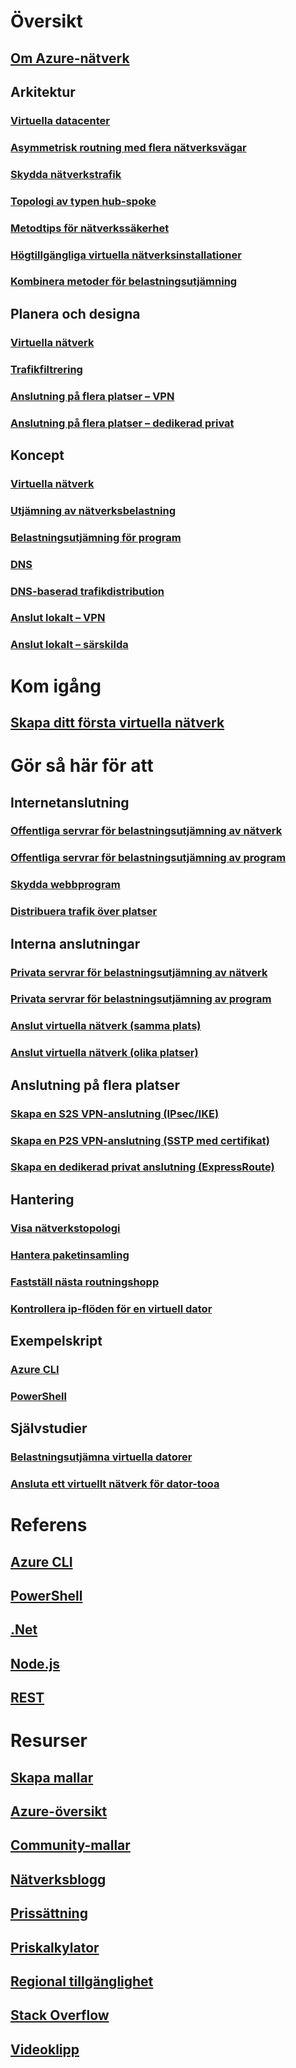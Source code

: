 # Översikt
## [Om Azure-nätverk](networking-overview.md)
## Arkitektur
### [Virtuella datacenter](networking-virtual-datacenter.md)
### [Asymmetrisk routning med flera nätverksvägar](../expressroute/expressroute-asymmetric-routing.md?toc=%2fazure%2fnetworking%2ftoc.json)
### [Skydda nätverkstrafik](../best-practices-network-security.md?toc=%2fazure%2fnetworking%2ftoc.json)
### [Topologi av typen hub-spoke](https://docs.microsoft.com/azure/architecture/reference-architectures/hybrid-networking/hub-spoke)
### [Metodtips för nätverkssäkerhet](../security/azure-security-network-security-best-practices.md?toc=%2fazure%2fnetworking%2ftoc.json)
### [Högtillgängliga virtuella nätverksinstallationer](https://docs.microsoft.com/azure/architecture/reference-architectures/dmz/nva-ha )
### [Kombinera metoder för belastningsutjämning](../traffic-manager/traffic-manager-load-balancing-azure.md?toc=%2fazure%2fnetworking%2ftoc.json)
## Planera och designa
### [Virtuella nätverk](../virtual-network/virtual-network-vnet-plan-design-arm.md?toc=%2fazure%2fnetworking%2ftoc.json)
### [Trafikfiltrering](../virtual-network/virtual-networks-nsg.md?toc=%2fazure%2fnetworking%2ftoc.json)
### [Anslutning på flera platser – VPN](../vpn-gateway/vpn-gateway-plan-design.md?toc=%2fazure%2fnetworking%2ftoc.json)
### [Anslutning på flera platser – dedikerad privat](../expressroute/expressroute-workflows.md?toc=%2fazure%2fnetworking%2ftoc.json)

##  Koncept
### [Virtuella nätverk](../virtual-network/virtual-networks-overview.md?toc=%2fazure%2fnetworking%2ftoc.json)
### [Utjämning av nätverksbelastning](../load-balancer/load-balancer-overview.md?toc=%2fazure%2fnetworking%2ftoc.json)
### [Belastningsutjämning för program](../application-gateway/application-gateway-introduction.md?toc=%2fazure%2fnetworking%2ftoc.json)
### [DNS](../dns/dns-overview.md?toc=%2fazure%2fnetworking%2ftoc.json)
### [DNS-baserad trafikdistribution](../traffic-manager/traffic-manager-overview.md?toc=%2fazure%2fnetworking%2ftoc.json)
### [Anslut lokalt – VPN](../vpn-gateway/vpn-gateway-about-vpngateways.md?toc=%2fazure%2fnetworking%2ftoc.json)
### [Anslut lokalt – särskilda](../expressroute/expressroute-introduction.md?toc=%2fazure%2fnetworking%2ftoc.json)

# Kom igång
## [Skapa ditt första virtuella nätverk](../virtual-network/virtual-network-get-started-vnet-subnet.md?toc=%2fazure%2fnetworking%2ftoc.json)

# Gör så här för att
## Internetanslutning
### [Offentliga servrar för belastningsutjämning av nätverk](../load-balancer/load-balancer-get-started-internet-portal.md?toc=%2fazure%2fnetworking%2ftoc.json)
### [Offentliga servrar för belastningsutjämning av program](../application-gateway/application-gateway-create-gateway-portal.md?toc=%2fazure%2fnetworking%2ftoc.json)
### [Skydda webbprogram](../application-gateway/application-gateway-web-application-firewall-portal.md?toc=%2fazure%2fnetworking%2ftoc.json)
### [Distribuera trafik över platser](../traffic-manager/traffic-manager-configure-geographic-routing-method.md?toc=%2fazure%2fnetworking%2ftoc.json)
## Interna anslutningar
### [Privata servrar för belastningsutjämning av nätverk](../load-balancer/load-balancer-get-started-ilb-arm-portal.md?toc=%2fazure%2fnetworking%2ftoc.json)
### [Privata servrar för belastningsutjämning av program](../application-gateway/application-gateway-ilb-arm.md?toc=%2fazure%2fnetworking%2ftoc.json)
### [Anslut virtuella nätverk (samma plats)](../virtual-network/virtual-networks-create-vnetpeering-arm-portal.md?toc=%2fazure%2fnetworking%2ftoc.json)
### [Anslut virtuella nätverk (olika platser)](../vpn-gateway/vpn-gateway-howto-vnet-vnet-resource-manager-portal.md?toc=%2fazure%2fnetworking%2ftoc.json)
## Anslutning på flera platser
### [Skapa en S2S VPN-anslutning (IPsec/IKE)](../vpn-gateway/vpn-gateway-howto-site-to-site-resource-manager-portal.md?toc=%2fazure%2fnetworking%2ftoc.json)
### [Skapa en P2S VPN-anslutning (SSTP med certifikat)](../vpn-gateway/vpn-gateway-howto-point-to-site-resource-manager-portal.md?toc=%2fazure%2fnetworking%2ftoc.json)
### [Skapa en dedikerad privat anslutning (ExpressRoute)](../expressroute/expressroute-howto-circuit-portal-resource-manager.md?toc=%2fazure%2fnetworking%2ftoc.json)

## Hantering
### [Visa nätverkstopologi](../network-watcher/network-watcher-topology-powershell.md?toc=%2fazure%2fnetworking%2ftoc.json)
### [Hantera paketinsamling](../network-watcher/network-watcher-packet-capture-manage-portal.md?toc=%2fazure%2fnetworking%2ftoc.json)
### [Fastställ nästa routningshopp](../network-watcher/network-watcher-check-next-hop-portal.md?toc=%2fazure%2fnetworking%2ftoc.json)
### [Kontrollera ip-flöden för en virtuell dator](../network-watcher/network-watcher-check-ip-flow-verify-portal.md?toc=%2fazure%2fnetworking%2ftoc.json)

## Exempelskript
### [Azure CLI](cli-samples.md)
### [PowerShell](powershell-samples.md)

## Självstudier
### [Belastningsutjämna virtuella datorer](../virtual-machines/linux/tutorial-load-balance-nodejs.md?toc=%2fazure%2fnetworking%2ftoc.json)
### [Ansluta ett virtuellt nätverk för dator-tooa](../vpn-gateway/vpn-gateway-howto-point-to-site-resource-manager-portal.md?toc=%2fazure%2fnetworking%2ftoc.json)

# Referens
## [Azure CLI](https://docs.microsoft.com/cli/azure/network)
## [PowerShell](https://docs.microsoft.com/powershell/module/azurerm.network/?view=azurermps-3.8.0)
## [.Net](https://docs.microsoft.com/dotnet/api/microsoft.azure.management.network?view=azuremgmtnetwork-9.1.0-preview)
## [Node.js](https://azure.microsoft.com/develop/nodejs/#azure-sdk)
## [REST](https://msdn.microsoft.com/library/mt163658.aspx)

# Resurser
## [Skapa mallar](/azure/azure-resource-manager/resource-group-authoring-templates?toc=%2fazure%2fnetworking%2ftoc.json)
## [Azure-översikt](https://azure.microsoft.com/roadmap/?category=networking)
## [Community-mallar](https://azure.microsoft.com/resources/templates/)
## [Nätverksblogg](http://azure.microsoft.com/blog/topics/networking)
## [Prissättning](https://azure.microsoft.com/pricing)
## [Priskalkylator](https://azure.microsoft.com/pricing/calculator/)
## [Regional tillgänglighet](https://azure.microsoft.com/regions/services/)
## [Stack Overflow](http://stackoverflow.com/questions/tagged/azure-virtual-network)
## [Videoklipp](https://azure.microsoft.com/resources/videos/index/?services=virtual-network)


